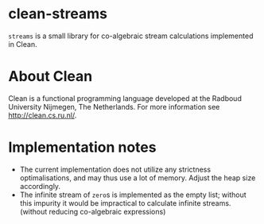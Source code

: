 clean-streams
=============

`streams` is a small library for co-algebraic stream calculations implemented in Clean.

About Clean
===========

Clean is a functional programming language developed at the Radboud University Nijmegen, The Netherlands. For more information see http://clean.cs.ru.nl/.

Implementation notes
====================

* The current implementation does not utilize any strictness optimalisations, and may thus use a lot of memory. Adjust the heap size accordingly.
* The infinite stream of `zero`s is implemented as the empty list; without this impurity it would be impractical to calculate infinite streams. (without reducing co-algebraic expressions)
